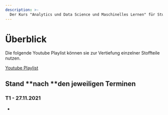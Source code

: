 ```yaml
---
description: >-
  Der Kurs "Analytics und Data Science und Maschinelles Lernen" für Studierende des Masterstudienganges DUF von November 2021 bis Januar 2022 an der HAW Landshut statt.
---
```


# Überblick

Die folgende Youtube Playlist können sie zur Vertiefung einzelner Stoffteile nutzen.

[Youtube Playlist](https://youtube.com/playlist?list=PLfGN40VwjduJPvtP9QUjC0rjM6-ePT9bg)

## Stand **nach **den jeweiligen Terminen



### T1 - 27.11.2021&#x20;

* 
